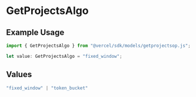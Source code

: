 # GetProjectsAlgo

## Example Usage

```typescript
import { GetProjectsAlgo } from "@vercel/sdk/models/getprojectsop.js";

let value: GetProjectsAlgo = "fixed_window";
```

## Values

```typescript
"fixed_window" | "token_bucket"
```